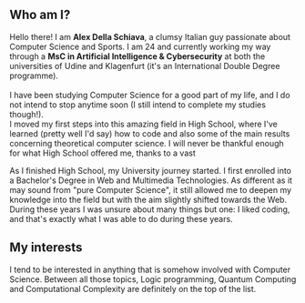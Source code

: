 ## Who am I? ##

Hello there! I am **Alex Della Schiava**, a clumsy Italian guy passionate about Computer Science and Sports. I am 24 and currently working my way through a **MsC in Artificial Intelligence & Cybersecurity** at both the universities of Udine and Klagenfurt (it's an International Double Degree programme).<br><br>
I have been studying Computer Science for a good part of my life, and I do not intend to stop anytime soon (I still intend to complete my studies though!).<br>
I moved my first steps into this amazing field in High School, where I've learned (pretty well I'd say) how to code and also some of the main results
concerning theoretical computer science. I will never be thankful enough for what High School offered me, thanks to a vast 


As I finished High School, my University journey started. I first enrolled into a Bachelor's Degree in Web and Multimedia Technologies. As different as it may sound from "pure Computer Science", it still allowed me to deepen my knowledge into the field but with the aim slightly shifted towards the Web. During these years I was unsure about many things but one: I liked coding, and that's exactly what I was able to do during these years.<br>

## My interests ##
I tend to be interested in anything that is somehow involved with Computer Science. Between all those topics, Logic programming, Quantum Computing and Computational Complexity are definitely on the top of the list.

<!---
Alex-Dell1/Alex-Dell1 is a ✨ special ✨ repository because its `README.md` (this file) appears on your GitHub profile.
You can click the Preview link to take a look at your changes.
--->
